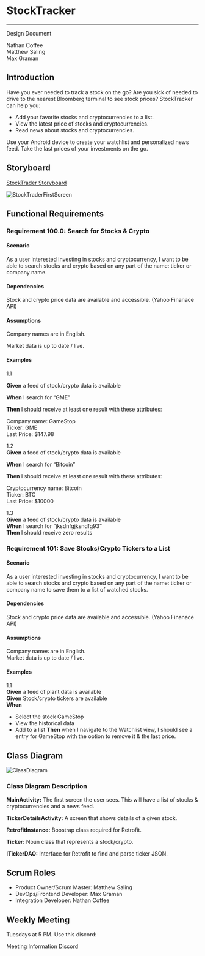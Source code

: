 # StockTracker

---

Design Document  

Nathan Coffee  
Matthew Saling  
Max Graman  
## Introduction 

Have you ever needed to track a stock on the go?  Are you sick of needed to drive to the nearest Bloomberg terminal to see stock prices? StockTracker can help you:  

-	Add your favorite stocks and cryptocurrencies to a list.
-	View the latest price of stocks and cryptocurrencies.
-	Read news about stocks and cryptocurrencies. 

Use your Android device to create your watchlist and personalized news feed.  Take the last prices of your investments on the go.  

## Storyboard

[StockTrader Storyboard](https://www.fluidui.com/editor/live/project/p_cTrwk2yPhweCZmQo8kZMIkh41C5ESBpG)

![StockTraderFirstScreen](https://user-images.githubusercontent.com/58449342/106372946-f7b8b200-6342-11eb-96dd-930214495ded.JPG)

## Functional Requirements

### Requirement 100.0: Search for Stocks & Crypto

#### Scenario

As a user interested investing in stocks and cryptocurrency, I want to be able to search stocks and crypto based on any part of the name: ticker or company name.  

#### Dependencies

Stock and crypto price data are available and accessible. (Yahoo Finanace API) 

#### Assumptions

Company names are in English.  

Market data is up to date / live.  

#### Examples
1.1  

**Given** a feed of stock/crypto data is available  

**When**  I search for “GME”  

**Then** I should receive at least one result with these attributes:  

Company name: GameStop  
Ticker: GME  
Last Price: $147.98  


1.2  
**Given** a feed of stock/crypto data is available  

**When** I search for “Bitcoin”  

**Then** I should receive at least one result with these attributes:   

Cryptocurrency name: Bitcoin  
Ticker: BTC  
Last Price: $10000
 

1.3  
**Given** a feed of stock/crypto data is available  
**When** I search for “jksdnfgjksndfg93”  
**Then** I should receive zero results  


### Requirement 101: Save Stocks/Crypto Tickers to a List

#### Scenario

As a user interested investing in stocks and cryptocurrency, I want to be able to search stocks and crypto based on any part of the name: ticker or company name to save them to a list of watched stocks.     

#### Dependencies
Stock and crypto price data are available and accessible. (Yahoo Finanace API)  

#### Assumptions  
Company names are in English.  
Market data is up to date / live. 

#### Examples  

1.1  
**Given** a feed of plant data is available  
**Given** Stock/crypto tickers are available  
**When**  

-	Select the stock GameStop  
-   View the historical data
-   Add to a list
**Then**  when I navigate to the Watchlist view, I should see a entry for GameStop with the option to remove it & the last price.  

## Class Diagram

![ClassDiagram](https://user-images.githubusercontent.com/2224876/82162015-54387780-986f-11ea-998f-a45fdf8c3bf1.png)

### Class Diagram Description


**MainActivity:**  The first screen the user sees.  This will have a list of stocks & cryptocurrencies and a news feed.

**TickerDetailsActivity:**  A screen that shows details of a given stock.  

**RetrofitInstance:** Boostrap class required for Retrofit.  

**Ticker:** Noun class that represents a stock/crypto.  

**ITickerDAO:** Interface for Retrofit to find and parse ticker JSON.  

## Scrum Roles

- Product Owner/Scrum Master: Matthew Saling
- DevOps/Frontend Developer: Max Graman  
- Integration Developer: Nathan Coffee  

## Weekly Meeting

Tuesdays at 5 PM.  Use this discord:

Meeting Information
[Discord](https://discord.gg/m8pXX3Ex2G)








